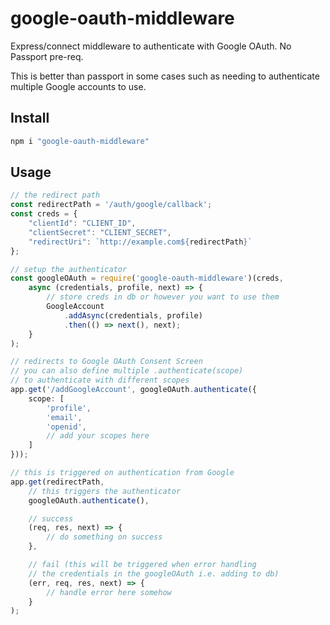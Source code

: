 # google-oauth-middleware

Express/connect middleware to authenticate with Google OAuth. No Passport pre-req.

This is better than passport in some cases such as needing to authenticate multiple Google accounts to use.

## Install
```bash
npm i "google-oauth-middleware"
```

## Usage
```ts
// the redirect path
const redirectPath = '/auth/google/callback';
const creds = {
    "clientId": "CLIENT_ID",
    "clientSecret": "CLIENT_SECRET",
    "redirectUri": `http://example.com${redirectPath}`
};

// setup the authenticator
const googleOAuth = require('google-oauth-middleware')(creds,
    async (credentials, profile, next) => {
        // store creds in db or however you want to use them
        GoogleAccount
            .addAsync(credentials, profile)
            .then(() => next(), next);
    }
);

// redirects to Google OAuth Consent Screen
// you can also define multiple .authenticate(scope)
// to authenticate with different scopes
app.get('/addGoogleAccount', googleOAuth.authenticate({
    scope: [
        'profile',
        'email',
        'openid',
        // add your scopes here
    ]
}));

// this is triggered on authentication from Google
app.get(redirectPath,
    // this triggers the authenticator
    googleOAuth.authenticate(),

    // success
    (req, res, next) => {
        // do something on success
    },

    // fail (this will be triggered when error handling
    // the credentials in the googleOAuth i.e. adding to db)
    (err, req, res, next) => {
        // handle error here somehow
    }
);
```